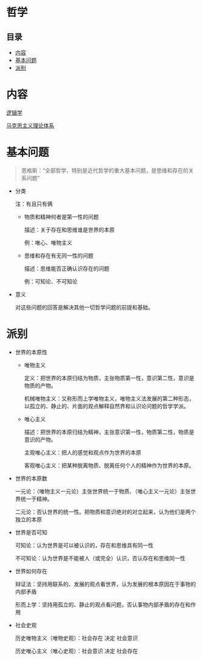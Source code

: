 # 哲学

## 目录

-   [内容](#内容)
-   [基本问题](#基本问题)
-   [派别](#派别)

# 内容

[逻辑学](逻辑学/逻辑学.md "逻辑学")

[马克思主义理论体系](马克思主义理论体系/马克思主义理论体系.md "马克思主义理论体系")

# 基本问题

> 恩格斯：“全部哲学，特别是近代哲学的重大基本问题，是思维和存在的关系问题”

-   分类

    注：有且只有俩
    -   物质和精神何者是第一性的问题

        描述：关于存在和思维谁是世界的本原

        例：唯心、唯物主义
    -   思维和存在有无同一性的问题

        描述：思维能否正确认识存在的问题

        例：可知论、不可知论
-   意义

    对这些问题的回答是解决其他一切哲学问题的前提和基础。

# 派别

-   世界的本原性
    -   唯物主义

        定义：把世界的本原归结为物质，主张物质第一性，意识第二性，意识是物质的产物。

        机械唯物主义：又称形而上学唯物主义，唯物主义法发展的第二种形态，以孤立的、静止的、片面的观点解释自然界和认识论问题的哲学学派。
    -   唯心主义

        描述：把世界的本原归结为精神，主张意识第一性，物质第二性，物质是意识的产物。

        主观唯心主义：把人的感觉和观点作为世界的本原

        客观唯心主义：把某种脱离物质、脱离任何个人的精神作为世界的本原。
-   世界的本原数

    一元论：（唯物主义一元论）主张世界统一于物质、（唯心主义一元论）主张世界统一于精神。

    二元论：否认世界的统一性。把物质和意识绝对的对立起来，认为他们是两个独立的本原
-   世界是否可知

    可知论：认为世界是可以被认识的，存在和思维具有同一性

    不可知论：认为世界是不能被人（或完全）认识，否认存在和思维同一性
-   世界如何存在

    辩证法：坚持用联系的、发展的观点看世界，认为发展的根本原因在于事物的内部矛盾

    形而上学：坚持用孤立的、静止的观点看问题，否认事物内部矛盾的存在和作用
-   社会史观

    历史唯物主义（唯物史观）：社会存在 决定 社会意识

    历史唯心主义（唯心史观）：社会意识 决定 社会存在
